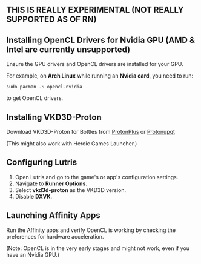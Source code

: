## THIS IS REALLY EXPERIMENTAL (NOT REALLY SUPPORTED AS OF RN)

## Installing OpenCL Drivers for Nvidia GPU (AMD & Intel are currently unsupported)

Ensure the GPU drivers and OpenCL drivers are installed for your GPU.

For example, on **Arch Linux** while running an **Nvidia card**, you need to run:
```
sudo pacman -S opencl-nvidia
```

to get OpenCL drivers.

## Installing VKD3D-Proton

Download VKD3D-Proton for Bottles from [ProtonPlus](https://github.com/Vysp3r/ProtonPlus) or [Protonupqt](https://github.com/DavidoTek/ProtonUp-Qt)

(This might also work with Heroic Games Launcher.)

## Configuring Lutris

1. Open Lutris and go to the game's or app's configuration settings.
2. Navigate to **Runner Options**.
3. Select **vkd3d-proton** as the VKD3D version.
4. Disable **DXVK**.

## Launching Affinity Apps

Run the Affinity apps and verify OpenCL is working by checking the preferences for hardware acceleration.

(Note: OpenCL is in the very early stages and might not work, even if you have an Nvidia GPU.)
